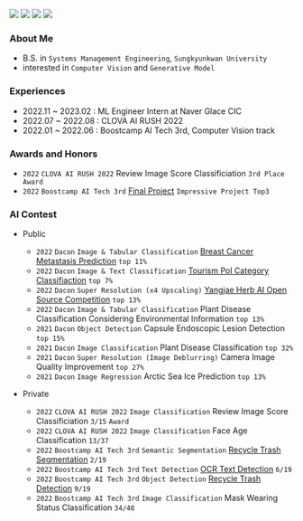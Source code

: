 <p align="left">
<img src="https://img.shields.io/badge/Python-3776AB?style=flat-plastic&logo=Python&logoColor=white"/>
<img src="https://img.shields.io/badge/Pytorch-EE4C2C?style=flat-plastic&logo=Pytorch&logoColor=white"/>
<img src="https://img.shields.io/badge/-Lightning-792ee5?style=flat-plastic&logo=pytorchlightning&logoColor=white"/>
<img src="https://img.shields.io/badge/Wandb-FFBE00?style=flat-plastic&logo=Weightsandbiases&logoColor=white"/>
</p>

### About Me
- B.S. in `Systems Management Engineering`, `Sungkyunkwan University`
- interested in `Computer Vision` and `Generative Model`

### Experiences
- 2022.11 ~ 2023.02 : ML Engineer Intern at Naver Glace CIC
- 2022.07 ~ 2022.08 : CLOVA AI RUSH 2022
- 2022.01 ~ 2022.06 : Boostcamp AI Tech 3rd, Computer Vision track

### Awards and Honors
- `2022` `CLOVA AI RUSH 2022` Review Image Score Classificiation `3rd Place Award`
- `2022` `Boostcamp AI Tech 3rd` [Final Project](https://github.com/boostcampaitech3/final-project-level3-cv-17) `Impressive Project Top3`

### AI Contest

- Public

    - `2022` `Dacon` `Image & Tabular Classification` [Breast Cancer Metastasis Prediction](https://github.com/DeepVisionStudy/dacon_breast_cancer) `top 11%` <br>
    - `2022` `Dacon` `Image & Text Classification` [Tourism PoI Category Classifiaction](https://github.com/DeepVisionStudy/dacon_tourism) `top 7%` <br>
    - `2022` `Dacon` `Super Resolution (x4 Upscaling)` [Yangjae Herb AI Open Source Competition](https://github.com/DeepVisionStudy/dacon_SR) `top 13%` <br>
    - `2022` `Dacon` `Image & Tabular Classification` Plant Disease Classification Considering Environmental Information `top 13%` <br>
    - `2021` `Dacon` `Object Detection` Capsule Endoscopic Lesion Detection `top 15%` <br>
    - `2021` `Dacon` `Image Classification` Plant Disease Classification `top 32%` <br>
    - `2021` `Dacon` `Super Resolution (Image Deblurring)` Camera Image Quality Improvement `top 27%` <br>
    - `2021` `Dacon` `Image Regression` Arctic Sea Ice Prediction `top 13%` <br>

- Private

    - `2022` `CLOVA AI RUSH 2022` `Image Classification` Review Image Score Classificiation `3/15` `Award` <br>
    - `2022` `CLOVA AI RUSH 2022` `Image Classification` Face Age Classification `13/37` <br>
    - `2022` `Boostcamp AI Tech 3rd` `Semantic Segmentation` [Recycle Trash Segmentation](https://github.com/boostcampaitech3/level2-semantic-segmentation-level2-cv-17) `2/19` <br>
    - `2022` `Boostcamp AI Tech 3rd` `Text Detection` [OCR Text Detection](https://github.com/boostcampaitech3/level2-data-annotation_cv-level2-cv-17) `6/19` <br>
    - `2022` `Boostcamp AI Tech 3rd` `Object Detection` [Recycle Trash Detection](https://github.com/boostcampaitech3/level2-object-detection-level2-cv-17) `9/19` <br>
    - `2022` `Boostcamp AI Tech 3rd` `Image Classification` Mask Wearing Status Classification `34/48` <br>
